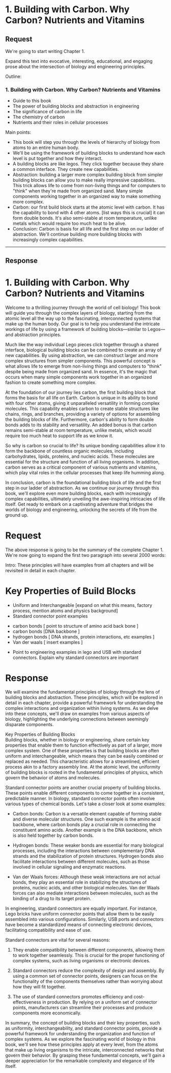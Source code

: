 # 1. Building with Carbon. Why Carbon? Nutrients and Vitamins

## Request


We're going to start writing Chapter 1. 

Expand this text into evocative, interesting, educational, and engaging prose about the intersection of biology and engineering principles. 

Outline:
### 1. Building with Carbon. Why Carbon? Nutrients and Vitamins
   - Guide to this book
   - The power of building blocks and abstraction in engineering
   - The significance of carbon in life
   - The chemistry of carbon
   - Nutrients and their roles in cellular processes

Main points:
* This book will step you through the levels of hierarchy of biology from atoms to an entire human body. 
* We'll be using the framework of building blocks to understand how each level is put together and how they interact.
* A building blocks are like legos. They click together because they share a common interface. They create new capabilities. 
* Abstraction: building a larger more complex building block from simpler building blocks can allow you to make really impressive capabilities. This trick allows life to come from non-living things and for computers to "think" when they're made from organized sand. Many simple components working together in an organized way to make something more complex.
* Carbon: our first build block starts at the atomic level with carbon. It has the capability to bond with 4 other atoms. [list ways this is crucial] it can form double bonds. It's also semi-stable at room temperature, unlike metals which would require too much heat to be alive.
* Conclusion: Carbon is basis for all life and the first step on our ladder of abstraction. We'll continue building more building blocks with increasingly complex capabilities.

---

## Response

# 1. Building with Carbon. Why Carbon? Nutrients and Vitamins
Welcome to a thrilling journey through the world of cell biology! This book will guide you through the complex layers of biology, starting from the atomic level all the way up to the fascinating, interconnected systems that make up the human body. Our goal is to help you understand the intricate workings of life by using a framework of building blocks—similar to Legos—and abstraction principles.

Much like the way individual Lego pieces click together through a shared interface, biological building blocks can be combined to create an array of new capabilities. By using abstraction, we can construct larger and more complex structures from simpler components. This powerful concept is what allows life to emerge from non-living things and computers to "think" despite being made from organized sand. In essence, it's the magic that occurs when many simple components work together in an organized fashion to create something more complex.

At the foundation of our journey lies carbon, the first building block that forms the basis for all life on Earth. Carbon is unique in its ability to bond with four other atoms, giving it unparalleled versatility in forming complex molecules. This capability enables carbon to create stable structures like chains, rings, and branches, providing a variety of options for assembling the building blocks of life. Furthermore, carbon's ability to form double bonds adds to its stability and versatility. An added bonus is that carbon remains semi-stable at room temperature, unlike metals, which would require too much heat to support life as we know it.

So why is carbon so crucial to life? Its unique bonding capabilities allow it to form the backbone of countless organic molecules, including carbohydrates, lipids, proteins, and nucleic acids. These molecules are essential for the structure and function of all living organisms. In addition, carbon serves as a critical component of various nutrients and vitamins, which play vital roles in the cellular processes that keep life humming along.

In conclusion, carbon is the foundational building block of life and the first step in our ladder of abstraction. As we continue our journey through this book, we'll explore even more building blocks, each with increasingly complex capabilities, ultimately unveiling the awe-inspiring intricacies of life itself. Get ready to embark on a captivating adventure that bridges the worlds of biology and engineering, unlocking the secrets of life from the ground up.


# Request
The above response is going to be the summary of the complete Chapter 1. We're now going to expand the first two paragraph into several 2000 words:

Intro: These principles will have examples from all chapters and will be revisited in detail in each chapter.
# Key Properties of Build Blocks
* Uniform and Interchangeable [expand on what this means, factory process, mention atoms and physics background]
* Standard connector point examples
 - carbon bonds [ point to structure of amino acid back bone ]
 - carbon bonds [DNA backbone ] 
 - hydrogen bonds [ DNA strands, protein interactions, etc examples ]
 - Van der waals [ insert examples ]
* Point to engineering examples in lego and USB with standard connectors. Explain why standard connectors are important

# Response


We will examine the fundamental principles of biology through the lens of building blocks and abstraction. These principles, which will be explored in detail in each chapter, provide a powerful framework for understanding the complex interactions and organization within living systems. As we delve into these concepts, we'll draw on examples from various aspects of biology, highlighting the underlying connections between seemingly disparate components.

Key Properties of Building Blocks  
Building blocks, whether in biology or engineering, share certain key properties that enable them to function effectively as part of a larger, more complex system. One of these properties is that building blocks are often uniform and interchangeable, which means they can be easily combined or replaced as needed. This characteristic allows for a streamlined, efficient process akin to a factory assembly line. At the atomic level, the uniformity of building blocks is rooted in the fundamental principles of physics, which govern the behavior of atoms and molecules.

Standard connector points are another crucial property of building blocks. These points enable different components to come together in a consistent, predictable manner. In biology, standard connector points often involve various types of chemical bonds. Let's take a closer look at some examples:

* Carbon bonds: Carbon is a versatile element capable of forming stable and diverse molecular structures. One such example is the amino acid backbone, where carbon bonds play a crucial role in connecting the constituent amino acids. Another example is the DNA backbone, which is also held together by carbon bonds.

* Hydrogen bonds: These weaker bonds are essential for many biological processes, including the interactions between complementary DNA strands and the stabilization of protein structures. Hydrogen bonds also facilitate interactions between different molecules, such as those involved in cellular signaling and enzymatic reactions.

* Van der Waals forces: Although these weak interactions are not actual bonds, they play an essential role in stabilizing the structures of proteins, nucleic acids, and other biological molecules. Van der Waals forces can also mediate interactions between molecules, such as the binding of a drug to its target protein.

In engineering, standard connectors are equally important. For instance, Lego bricks have uniform connector points that allow them to be easily assembled into various configurations. Similarly, USB ports and connectors have become a standardized means of connecting electronic devices, facilitating compatibility and ease of use.

Standard connectors are vital for several reasons:

1. They enable compatibility between different components, allowing them to work together seamlessly. This is crucial for the proper functioning of complex systems, such as living organisms or electronic devices.

2. Standard connectors reduce the complexity of design and assembly. By using a common set of connector points, designers can focus on the functionality of the components themselves rather than worrying about how they will fit together.

3. The use of standard connectors promotes efficiency and cost-effectiveness in production. By relying on a uniform set of connector points, manufacturers can streamline their processes and produce components more economically.

In summary, the concept of building blocks and their key properties, such as uniformity, interchangeability, and standard connector points, provide a powerful framework for understanding the organization and function of complex systems. As we explore the fascinating world of biology in this book, we'll see how these principles apply at every level, from the atoms that make up living organisms to the intricate, interconnected networks that govern their behavior. By grasping these fundamental concepts, we'll gain a deeper appreciation for the remarkable complexity and elegance of life itself.
